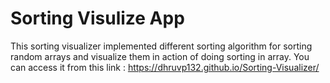 # Sorting Visulize App

This sorting visualizer implemented different sorting algorithm for sorting random arrays and visualize them in action of doing sorting in array. 
You can access it from this link : https://dhruvp132.github.io/Sorting-Visualizer/


